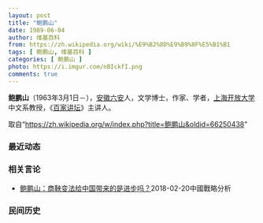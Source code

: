 ```yaml
---
layout: post
title: "鲍鹏山"
date: 1989-06-04
author: 维基百科
from: https://zh.wikipedia.org/wiki/%E9%B2%8D%E9%B9%8F%E5%B1%B1
tags: [ 鲍鹏山, 维基百科 ]
categories: [ 鲍鹏山 ]
photo: https://i.imgur.com/nBIckfI.png
comments: true
---
```

<div class="mw-parser-output">
<p><b>鲍鹏山</b>（1963年3月1日<span class="useeditintro" title="Template:BLP editintro">－</span>），<a href="/wiki/%E5%AE%89%E5%BE%BD" class="mw-redirect" title="安徽">安徽</a><a href="/wiki/%E5%85%AD%E5%AE%89" class="mw-redirect" title="六安">六安</a>人，文学博士，作家、学者，<a href="/wiki/%E4%B8%8A%E6%B5%B7%E5%BC%80%E6%94%BE%E5%A4%A7%E5%AD%A6" title="上海开放大学">上海开放大学</a>中文系教授，《<a href="/wiki/%E7%99%BE%E5%AE%B6%E8%AE%B2%E5%9D%9B" title="百家讲坛">百家讲坛</a>》主讲人。
</p>
</div><noscript><img src="//zh.wikipedia.org/wiki/Special:CentralAutoLogin/start?type=1x1" alt="" title="" width="1" height="1" style="border: none; position: absolute;"></noscript>
<div class="printfooter">取自“<a dir="ltr" href="https://zh.wikipedia.org/w/index.php?title=鲍鹏山&amp;oldid=66250438">https://zh.wikipedia.org/w/index.php?title=鲍鹏山&amp;oldid=66250438</a>”</div><div id="recent-news"><h3>最近动态</h3><ul></ul></div><div id="open-opinion"><h3>相关言论</h3><ul><li><a href="https://nodebe4.github.io/opinion/2018-02-20/%E9%B2%8D%E9%B9%8F%E5%B1%B1-%E5%95%86%E9%9E%85%E5%8F%98%E6%B3%95%E7%BB%99%E4%B8%AD%E5%9B%BD%E5%B8%A6%E6%9D%A5%E7%9A%84%E6%98%AF%E8%BF%9B%E6%AD%A5%E5%90%97/" title="鲍鹏山">鲍鹏山：商鞅变法给中国带来的是进步吗？</a><time>2018-02-20</time><a class="tag">中國戰略分析</a></li>
</ul></div><div id="mjls-record"><h3>民间历史</h3><ul></ul></div>